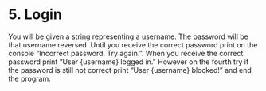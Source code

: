 # 5. Login
You will be given a string representing a username. The password will be that username reversed. Until you receive
the correct password print on the console “Incorrect password. Try again.”. When you receive the correct password
print “User {username} logged in.” However on the fourth try if the password is still not correct print “User
{username} blocked!” and end the program.
